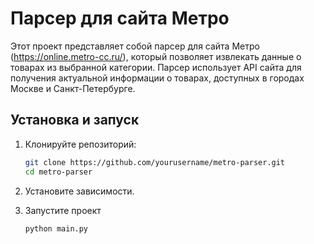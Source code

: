 # Парсер для сайта Метро

Этот проект представляет собой парсер для сайта Метро (https://online.metro-cc.ru/), который позволяет извлекать данные о товарах из выбранной категории. Парсер использует API сайта для получения актуальной информации о товарах, доступных в городах Москве и Санкт-Петербурге.


## Установка и запуск

1. Клонируйте репозиторий:

   ```bash
   git clone https://github.com/yourusername/metro-parser.git
   cd metro-parser
3. Установите зависимости.
4. Запустите проект 
    ```bash
    python main.py

